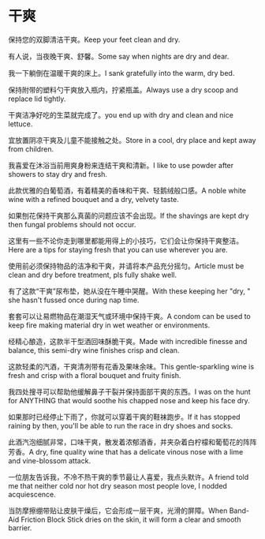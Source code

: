 # 干爽

<p><span class="chinese">保持您的双脚清洁干爽。</span><span class="english">Keep your feet clean and dry.</span></p>

<p><span class="chinese">有人说，当夜晚干爽、舒馨。</span><span class="english">Some say when nights are dry and dear.</span></p>

<p><span class="chinese">我一下躺倒在温暖干爽的床上。</span><span class="english">I sank gratefully into the warm, dry bed.</span></p>

<p><span class="chinese">保持附带的塑料勺干爽放入瓶内，拧紧瓶盖。</span><span class="english">Always use a dry scoop and replace lid tightly.</span></p>

<p><span class="chinese">干爽洁净好吃的生菜就完成了。</span><span class="english">you end up with dry and clean and nice lettuce.</span></p>

<p><span class="chinese">宜放置阴凉干爽及儿童不能接触之处。</span><span class="english">Store in a cool, dry place and kept away from children.</span></p>

<p><span class="chinese">我喜爱在沐浴当前用爽身粉来连结干爽和清新。</span><span class="english">I like to use powder after showers to stay dry and fresh.</span></p>

<p><span class="chinese">此款优雅的白葡萄酒，有着精美的香味和干爽、轻鹅绒般口感。</span><span class="english">A noble white wine with a refined bouquet and a dry, velvety taste.</span></p>

<p><span class="chinese">如果刨花保持干爽那么真菌的问题应该不会出现。</span><span class="english">If the shavings are kept dry then fungal problems should not occur.</span></p>

<p><span class="chinese">这里有一些不论你走到哪里都能用得上的小技巧，它们会让你保持干爽整洁。</span><span class="english">Here are a tips for staying fresh that you can use wherever you are.</span></p>

<p><span class="chinese">使用前必须保持物品的洁净和干爽，并请将本产品充分摇匀。</span><span class="english">Article must be clean and dry before treatment, pls fully shake well.</span></p>

<p><span class="chinese">有了这款“干爽”尿布垫，她从没在午睡中哭醒。</span><span class="english">With these keeping her "dry, " she hasn't fussed once during nap time.</span></p>

<p><span class="chinese">套套可以让易燃物品在潮湿天气或环境中保持干爽。</span><span class="english">A condom can be used to keep fire making material dry in wet weather or environments.</span></p>

<p><span class="chinese">经精心酿造，这款半干型酒回味酥脆干爽。</span><span class="english">Made with incredible finesse and balance, this semi-dry wine finishes crisp and clean.</span></p>

<p><span class="chinese">这款轻柔的汽酒，干爽清冽带有花香及果味余味。</span><span class="english">This gentle-sparkling wine is fresh and crisp with a floral bouquet and fruity finish.</span></p>

<p><span class="chinese">我四处搜寻可以帮助他缓解鼻子干裂并保持面部干爽的东西。</span><span class="english">I was on the hunt for ANYTHING that would soothe his chapped nose and keep his face dry.</span></p>

<p><span class="chinese">如果那时已经停止下雨了，你就可以穿着干爽的鞋袜跑步。</span><span class="english">If it has stopped raining by then, you'll be able to run the race in dry shoes and socks.</span></p>

<p><span class="chinese">此酒汽泡细腻非常，口味干爽，散发着浓郁酒香，并夹杂着白柠檬和葡萄花的阵阵芳香。</span><span class="english">A dry, fine quality wine that has a delicate vinous nose with a lime and vine-blossom attack.</span></p>

<p><span class="chinese">一位朋友告诉我，不冷不热干爽的季节最让人喜爱，我点头默许。</span><span class="english">A friend told me that neither cold nor hot dry season most people love, I nodded acquiescence.</span></p>

<p><span class="chinese">当防摩擦绷带贴让皮肤干燥后，它会形成一层干爽，光滑的屏障。</span><span class="english">When Band-Aid Friction Block Stick dries on the skin, it will form a clear and smooth barrier.</span></p>

